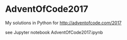 # AdventOfCode2017

My solutions in Python for http://adventofcode.com/2017

see Jupyter notebook AdventOfCode2017.ipynb
